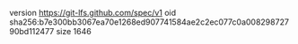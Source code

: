 version https://git-lfs.github.com/spec/v1
oid sha256:b7e300bb3067ea70e1268ed907741584ae2c2ec077c0a00829872790bd112477
size 1646

